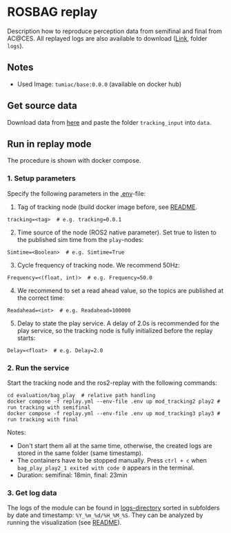 # ROSBAG replay
Description how to reproduce perception data from semifinal and final from AC@CES. All replayed logs are also available to download ([Link](https://doi.org/10.5281/zenodo.7220695), folder `logs`).

## Notes
- Used Image: `tumiac/base:0.0.0` (available on docker hub)
## Get source data
Download data from [here](https://doi.org/10.5281/zenodo.7220695) and paste the folder `tracking_input` into `data`.

## Run in replay mode
The procedure is shown with docker compose.
### 1. Setup parameters
Specify the following parameters in the [.env](.env)-file:
1. Tag of tracking node (build docker image before, see [README](../../README.md).
```
tracking=<tag>  # e.g. tracking=0.0.1
```
2. Time source of the node (ROS2 native parameter). Set true to listen to the published sim time from the `play`-nodes:
```
Simtime=<Boolean>  # e.g. Simtime=True
```
3. Cycle frequency of tracking node. We recommend 50Hz:
```
Frequency=<(float, int)>  # e.g. Frequency=50.0
```
4. We recommend to set a read ahead value, so the topics are published at the correct time:
```
Readahead=<int>  # e.g. Readahead=100000
```
5. Delay to state the play service. A delay of 2.0s is recommended for the play service, so the tracking node is fully initialized before the replay starts:
```
Delay=<float>  # e.g. Delay=2.0
```

### 2. Run the service
Start the tracking node and the ros2-replay with the following commands:
```
cd evaluation/bag_play  # relative path handling
docker compose -f replay.yml --env-file .env up mod_tracking2 play2 # run tracking with semifinal
docker compose -f replay.yml --env-file .env up mod_tracking3 play3 # run tracking with final
```
Notes:
- Don't start them all at the same time, otherwise, the created logs are stored in the same folder (same timestamp).
- The containers have to be stopped manually. Press `ctrl + c` when `bag_play_play2_1 exited with code 0` appears in the terminal.
- Duration: semifinal: 18min, final: 23min

### 3. Get log data
The logs of the module can be found in [logs-directory](../../tracking/tracking/logs/) sorted in subfolders by date and timestamp: `%Y_%m_%d/%H_%M_%S`. They can be analyzed by running the visualization (see [README](../README.md)).
